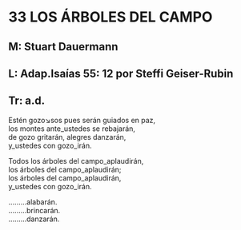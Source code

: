 # 33 LOS ÁRBOLES DEL CAMPO

## M: Stuart Dauermann
## L: Adap.Isaías 55: 12 por Steffi Geiser-Rubin
## Tr: a.d.

Estén gozo↘sos pues serán guiados en paz,  
los montes ante_ustedes se rebajarán,  
de gozo gritarán, alegres danzarán,  
y_ustedes con gozo_irán.  

Todos los árboles del campo_aplaudirán,  
los árboles del campo_aplaudirán;  
los árboles del campo_aplaudirán,  
y_ustedes con gozo_irán.  

.........alabarán.  
.........brincarán.  
.........danzarán.  

